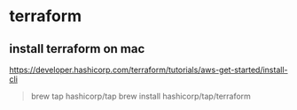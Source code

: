 # terraform

## install terraform on mac

https://developer.hashicorp.com/terraform/tutorials/aws-get-started/install-cli
> brew tap hashicorp/tap
> brew install hashicorp/tap/terraform


